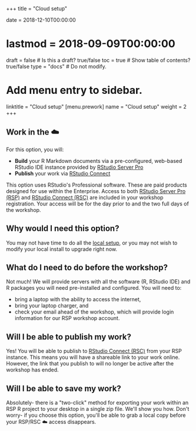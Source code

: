 +++
title = "Cloud setup"

date = 2018-12-10T00:00:00
# lastmod = 2018-09-09T00:00:00

draft = false  # Is this a draft? true/false
toc = true  # Show table of contents? true/false
type = "docs"  # Do not modify.

# Add menu entry to sidebar.
linktitle = "Cloud setup"
[menu.prework]
  name = "Cloud setup"
  weight = 2
+++

## Work in the :cloud:

For this option, you will:

- **Build** your R Markdown documents via a pre-configured, web-based RStudio IDE instance provided by [RStudio Server Pro](https://www.rstudio.com/products/rstudio-server-pro/)
- **Publish** your work via [RStudio Connect](https://www.rstudio.com/products/connect/)

This option uses RStudio's Professional software. These are paid products designed for use within the Enterprise. Access to both [RStudio Server Pro (RSP)](https://www.rstudio.com/products/rstudio-server-pro/) and [RStudio Connect (RSC)](https://www.rstudio.com/products/connect/) are included in your workshop registration. Your access will be for the day prior to and the two full days of the workshop.

## Why would I need this option?

You may not have time to do all the [local setup](../local), or you may not wish to modify your local install to upgrade right now.

## What do I need to do before the workshop?

Not much! We will provide servers with all the software (R, RStudio IDE) and R packages you will need pre-installed and configured. You will need to:

- bring a laptop with the ability to access the internet,
- bring your laptop charger, and
- check your email ahead of the workshop, which will provide login information for our RSP workshop account.

## Will I be able to publish my work?

Yes! You will be able to publish to [RStudio Connect (RSC)](https://www.rstudio.com/products/connect/) from your RSP instance. This means you will have a shareable link to your work online. However, the link that you publish to will no longer be active after the workshop has ended.

## Will I be able to save my work?

Absolutely- there is a "two-click" method for exporting your work within an RSP R project to your desktop in a single zip file. We'll show you how. Don't worry- if you choose this option, you'll be able to grab a local copy before your RSP/RSC :cloud: access disappears.
